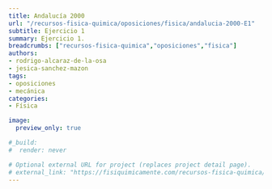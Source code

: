```yaml
---
title: Andalucía 2000
url: "/recursos-fisica-quimica/oposiciones/fisica/andalucia-2000-E1"
subtitle: Ejercicio 1
summary: Ejercicio 1.
breadcrumbs: ["recursos-fisica-quimica","oposiciones","fisica"]
authors:
- rodrigo-alcaraz-de-la-osa
- jesica-sanchez-mazon
tags:
- oposiciones
- mecánica
categories:
- Física

image:
  preview_only: true

#_build:
#  render: never

# Optional external URL for project (replaces project detail page).
# external_link: "https://fisiquimicamente.com/recursos-fisica-quimica/oposiciones/fisica/andalucia-2000-e1/andalucia-2000-E1.pdf"
---
```


<!-- <iframe src="https://docs.google.com/viewer?embedded=true&url=https://fisiquimicamente.com/recursos-fisica-quimica/oposiciones/fisica/andalucia-2000-e1/andalucia-2000-E1.pdf#zoom=300" style="width: 100vw; height: 500px; position: relative; left: 50%; right: 50%; margin-left: -50vw; margin-right: -50vw;" frameborder="0"></iframe> -->

<div id="adobe-dc-view" style="width: 100vw; position: relative; left: 50%; right: 50%; margin-left: -50vw; margin-right: -50vw;"></div>
<script src="https://documentcloud.adobe.com/view-sdk/main.js"></script>
<script type="text/javascript">
	document.addEventListener("adobe_dc_view_sdk.ready", function(){ 
		var adobeDCView = new AdobeDC.View({clientId: "5b6be996ab824b0e8113830d11740fa3", divId: "adobe-dc-view"});
		adobeDCView.previewFile({
			content:{location: {url: "https://fisiquimicamente.com/recursos-fisica-quimica/oposiciones/fisica/andalucia-2000-e1/andalucia-2000-E1.pdf"}},
			metaData:{fileName: "andalucia-2000-E1.pdf"}
		}, {embedMode: "IN_LINE"});
	});
</script>

